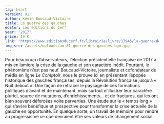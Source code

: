 ```yaml
---
tag: heart
version: 81
author: Kévin Boucaud-Victoire
title: La guerre des gauches
editor: Les éditions du Cerf
year: '2017'
price: 19 €
link: 'https://www.editionsducerf.fr/librairie/livre/17945/la-guerre-des-gauches'
img_src: /assets/uploads/am-81-guerre-des-gauches-bgo.jpg
---
```

Pour beaucoup d’observateurs, l’élection présidentielle
 française de 2017 a mis en lumière la crise de
 la gauche et son caractère inédit. Pourtant, le phénomène
 n’est pas neuf. Boucaud-Victoire, journaliste et
 cofondateur du média en ligne _Le Comptoir_, nous
 le prouve ici en présentant l’épopée historique des
 gauches françaises, depuis la Révolution française
 jusqu’à « Nuit debout ». Une façon de retracer le
 paysage de ces formations politiques d’avant et de
 maintenant, mais surtout d’illustrer leur caractère
 pluriel, source de mutations, d’enrichissements… et
 de fractures, qui les ont bien souvent déforcées voire perverties.
 Une étude sur le « temps long » qui s’avère bénéfique et prospective pour
 transformer la crise actuelle de la gauche en opportunité. En quelque sorte,
 un travail de mémoire pour rendre au progressisme ce que devraient être ses
 valeurs de changement social.
